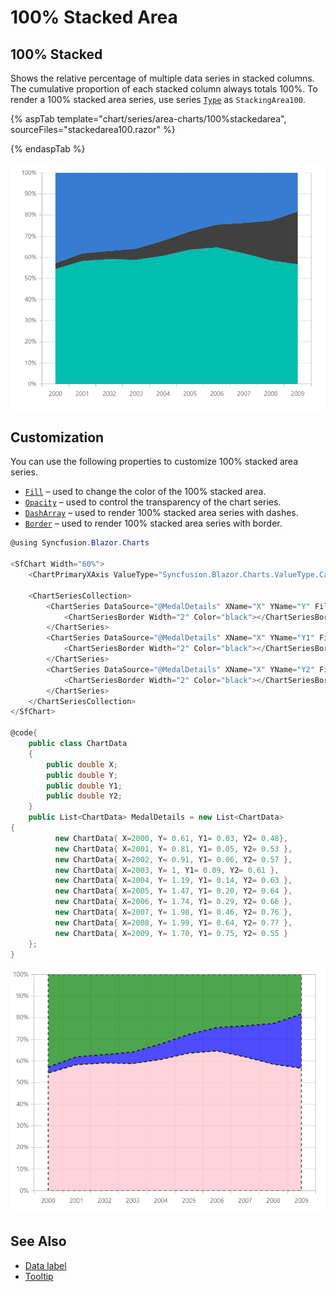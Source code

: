 # 100% Stacked Area

## 100% Stacked

Shows the relative percentage of multiple data series in stacked columns. The cumulative proportion of each stacked column always totals 100%. To render a 100% stacked area series, use series [`Type`](https://help.syncfusion.com/cr/cref_files/aspnetcore-js2/aspnetcore/Syncfusion.EJ2~Syncfusion.EJ2.Charts.ChartSeries~Type.html) as `StackingArea100`.

{% aspTab template="chart/series/area-charts/100%stackedarea", sourceFiles="stackedarea100.razor" %}

{% endaspTab %}

![100% Stacked Area](../images/chart-types-images/stackedarea100.png)

## Customization

You can use the following properties to customize 100% stacked area series.

* [`Fill`](https://help.syncfusion.com/cr/cref_files/aspnetcore-js2/aspnetcore/Syncfusion.EJ2~Syncfusion.EJ2.Charts.ChartSeries~Fill.html) – used to change the color of the 100% stacked area.
* [`Opacity`](https://help.syncfusion.com/cr/blazor/Syncfusion.Blazor~Syncfusion.Blazor.Charts.ChartSeries~Opacity.html) – used to control the transparency of the chart series.
* [``DashArray``](https://help.syncfusion.com/cr/cref_files/aspnetcore-js2/aspnetcore/Syncfusion.EJ2~Syncfusion.EJ2.Charts.ChartSeries~DashArray.html) – used to render 100% stacked area series with dashes.
* [`Border`](https://help.syncfusion.com/cr/blazor/Syncfusion.Blazor~Syncfusion.Blazor.Charts.ChartSeries~Border.html) – used to render 100% stacked area series with border.

```csharp
@using Syncfusion.Blazor.Charts

<SfChart Width="60%">
    <ChartPrimaryXAxis ValueType="Syncfusion.Blazor.Charts.ValueType.Category"></ChartPrimaryXAxis>

    <ChartSeriesCollection>
        <ChartSeries DataSource="@MedalDetails" XName="X" YName="Y" Fill="pink" Opacity="0.7" DashArray="5,5" Type="ChartSeriesType.StackingArea100">
            <ChartSeriesBorder Width="2" Color="black"></ChartSeriesBorder>
        </ChartSeries>
        <ChartSeries DataSource="@MedalDetails" XName="X" YName="Y1" Fill="blue" Opacity="0.7" DashArray="5,5" Type="ChartSeriesType.StackingArea100">
            <ChartSeriesBorder Width="2" Color="black"></ChartSeriesBorder>
        </ChartSeries>
        <ChartSeries DataSource="@MedalDetails" XName="X" YName="Y2" Fill="green" Opacity="0.7" DashArray="5,5" Type="ChartSeriesType.StackingArea100">
            <ChartSeriesBorder Width="2" Color="black"></ChartSeriesBorder>
        </ChartSeries>
    </ChartSeriesCollection>
</SfChart>

@code{
    public class ChartData
    {
        public double X;
        public double Y;
        public double Y1;
        public double Y2;
    }
    public List<ChartData> MedalDetails = new List<ChartData>
{
          new ChartData{ X=2000, Y= 0.61, Y1= 0.03, Y2= 0.48},
          new ChartData{ X=2001, Y= 0.81, Y1= 0.05, Y2= 0.53 },
          new ChartData{ X=2002, Y= 0.91, Y1= 0.06, Y2= 0.57 },
          new ChartData{ X=2003, Y= 1, Y1= 0.09, Y2= 0.61 },
          new ChartData{ X=2004, Y= 1.19, Y1= 0.14, Y2= 0.63 },
          new ChartData{ X=2005, Y= 1.47, Y1= 0.20, Y2= 0.64 },
          new ChartData{ X=2006, Y= 1.74, Y1= 0.29, Y2= 0.66 },
          new ChartData{ X=2007, Y= 1.98, Y1= 0.46, Y2= 0.76 },
          new ChartData{ X=2008, Y= 1.99, Y1= 0.64, Y2= 0.77 },
          new ChartData{ X=2009, Y= 1.70, Y1= 0.75, Y2= 0.55 }
    };
}
```

![Custom Stacked Area](../images/chart-types-images/custom-stacked-area-100.png)

## See Also

* [Data label](../data-labels)
* [Tooltip](../tool-tip)